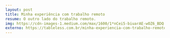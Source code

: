 ```yaml
---
layout: post
title: Minha experiência com trabalho remoto
resume: O outro lado do trabalho remoto.
img: https://cdn-images-1.medium.com/max/1600/1*nCei5-biuarAE-wOZ6_BDQ.jpeg
externo: https://tableless.com.br/minha-experiencia-com-trabalho-remoto/
---
```

